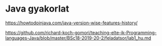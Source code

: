 # Java gyakorlat

https://howtodoinjava.com/java-version-wise-features-history/

https://github.com/richard-koch-gomori/teaching-elte-ik-Programming-languages-Java/blob/master/BSc18-2019-20-2/feladatsor/lab1_hu.md

